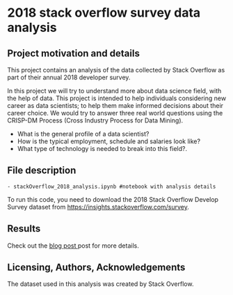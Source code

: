 # 2018 stack overflow survey data analysis

## Project motivation and details

This project contains an analysis of the data collected by Stack Overflow as part of their annual 2018 developer survey.

In this project we will try to understand more about data science field, with the help of data. This project is intended to help individuals considering new career as data scientists; to help them make informed decisions about their career choice. We would try to answer three real world questions using the CRISP-DM Process (Cross Industry Process for Data Mining).

- What is the general profile of a data scientist?
- How is the typical employment, schedule and salaries look like?
- What type of technology is needed to break into this field?.

## File description
```
- stackOverflow_2018_analysis.ipynb #notebook with analysis details

```
To run this code, you need to download the 2018 Stack Overflow Develop Survey dataset from https://insights.stackoverflow.com/survey.

## Results


Check out the [blog post ](https://medium.com/@dradpk/https-medium-com-dradpk-soyouwanttobeadatascientist-dd50fc51512a) post for more details.

## Licensing, Authors, Acknowledgements

The dataset used in this analysis was created by Stack Overflow.


